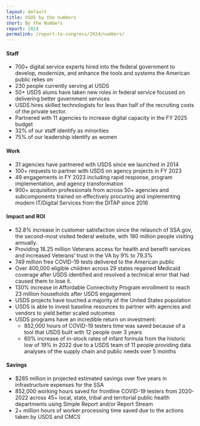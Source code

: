 ```yaml
---
layout: default
title: USDS by the numbers
short: By the Numbers
report: 2024
permalink: /report-to-congress/2024/numbers/
---
```

####  Staff

- 700+ digital service experts hired into the federal government to develop, modernize, and enhance the tools and systems the American public relies on
- 230 people currently serving at USDS
- 50+ USDS alums have taken new roles in federal service focused on delivering better government services
- USDS hires skilled technologists for less than half of the recruiting costs of the private sector. 
- Partnered with 11 agencies to increase digital capacity in the FY 2025 budget
- 32% of our staff identify as minorities
- 75% of our leadership identify as women

#### Work

- 31 agencies have partnered with USDS since we launched in 2014
- 100+ requests to partner with USDS on agency projects in FY 2023
- 49 engagements in FY 2023 including rapid response, program implementation, and agency transformation 
- 900+ acquisition professionals from across 50+ agencies and subcomponents trained on effectively procuring and implementing modern IT/Digital Services from the DITAP since 2016

####  Impact and ROI

- 52.8% increase in customer satisfaction since the relaunch of SSA.gov, the second-most visited federal website, with 180 million people visiting annually.
- Providing 18.25 million Veterans access for health and benefit services and increased Veterans’ trust in the VA by 9% to 79.3% 
- 749 million free COVID-19 tests delivered to the American public 
- Over 400,000 eligible children across 29 states regained Medicaid coverage after USDS identified and resolved a technical error that had caused them to lose it.
- 130% increase in Affordable Connectivity Program enrollment to reach 23 million households after USDS engagement
- USDS projects have touched a majority of the United States population
- USDS is able to invest baseline resources to partner with agencies and vendors to yield better scaled outcomes 
- USDS programs have an incredible return on investment: 
  - 852,000 hours of COVID-19 testers time was saved because of a tool that USDS built with 12 people over 3 years
  - 60% increase of in-stock rates of infant formula from the historic low of 19% in 2022 due to a USDS team of 11 people providing data analyses of the supply chain and public needs over 5 months

####  Savings

- $285 million in projected estimated savings over five years in infrastructure expenses for the SSA
- 852,000 working hours saved for frontline COVID-19 testers from 2020-2022 across 45+ local, state, tribal and territorial public health departments using Simple Report and/or Report Stream
- 2+ million hours of worker processing time saved due to the actions taken by USDS and CMCS

